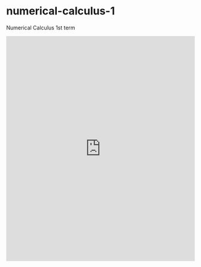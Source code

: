# numerical-calculus-1
Numerical Calculus 1st term


<embed src="https://psv4.userapi.com/c520036/u135225824/docs/d14/68bee52cd5d5/test.pdf?extra=59iqfmPmTGKtL14azpFP0S_g78_FQj01FgNUTAWohl1iQ9jQgTqb3DfgE0QvYr9e-WzZjZ9qxFgXr3yzShMg0sNYe9JOOWe4KyZrjkSfCj8hyfv_uOGlPvkTMpZWdveixFJSRh-HyJ0rmaF6rWTW9Cya" type="application/pdf" width="100%" height="600px" />






